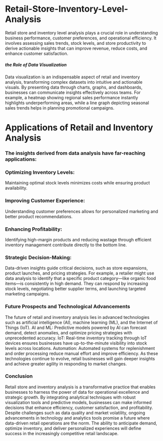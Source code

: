 # Retail-Store-Inventory-Level-Analysis
Retail store and inventory level analysis plays a crucial role in understanding business performance, customer preferences, and operational efficiency. It involves assessing sales trends, stock levels, and store productivity to derive actionable insights that can improve revenue, reduce costs, and enhance customer satisfaction. 
<h5>the Role of Data Visualization</h5>
Data visualization is an indispensable aspect of retail and inventory analysis, transforming complex datasets into intuitive and actionable visuals. By presenting data through charts, graphs, and dashboards, businesses can communicate insights effectively across teams. For example, a heatmap showing regional sales performance instantly highlights underperforming areas, while a line graph depicting seasonal sales trends helps in planning promotional campaigns.

<h1>Applications of Retail and Inventory Analysis</h1>
<h3>The insights derived from data analysis have far-reaching applications:</h3>
<h3>Optimizing Inventory Levels:</h3> Maintaining optimal stock levels minimizes costs while ensuring product availability.
<h3>Improving Customer Experience:</h3> Understanding customer preferences allows for personalized marketing and better product recommendations.
<h3>Enhancing Profitability:</h3> Identifying high-margin products and reducing wastage through efficient inventory management contribute directly to the bottom line.
<h3>Strategic Decision-Making:</h3> Data-driven insights guide critical decisions, such as store expansions, product launches, and pricing strategies.
For example, a retailer might use data analysis to identify that a specific product category—like organic food items—is consistently in high demand. They can respond by increasing stock levels, negotiating better supplier terms, and launching targeted marketing campaigns.

<h3>Future Prospects and Technological Advancements</h3>
The future of retail and inventory analysis lies in advanced technologies such as artificial intelligence (AI), machine learning (ML), and the Internet of Things (IoT).
AI and ML: Predictive models powered by AI can forecast demand, detect anomalies, and optimize pricing strategies with unprecedented accuracy.
IoT: Real-time inventory tracking through IoT devices ensures businesses have up-to-the-minute visibility into stock levels across locations.
Automation: Automated systems for replenishment and order processing reduce manual effort and improve efficiency.
As these technologies continue to evolve, retail businesses will gain deeper insights and achieve greater agility in responding to market changes.

<h3>Conclusion</h3>
Retail store and inventory analysis is a transformative practice that enables businesses to harness the power of data for operational excellence and strategic growth. By integrating analytical techniques with robust visualization tools and predictive models, businesses can make informed decisions that enhance efficiency, customer satisfaction, and profitability. Despite challenges such as data quality and market volatility, ongoing advancements in technology and analytics tools promise a future where data-driven retail operations are the norm. The ability to anticipate demand, optimize inventory, and deliver personalized experiences will define success in the increasingly competitive retail landscape.
